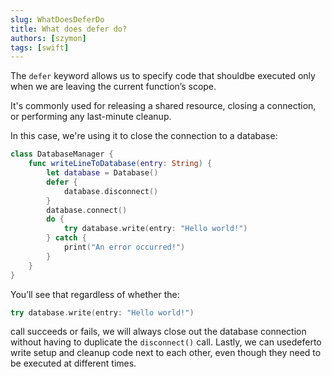 ```yaml
---
slug: WhatDoesDeferDo
title: What does defer do?
authors: [szymon]
tags: [swift]
---
```



The `defer` keyword allows us to specify code that shouldbe executed only when we are leaving the current function’s scope.

It's commonly used for releasing a shared resource, closing a connection, or performing any last-minute cleanup.

In this case, we're using it to close the connection to a database:

```swift
class DatabaseManager {
    func writeLineToDatabase(entry: String) {
        let database = Database()
        defer {
            database.disconnect()
        }
        database.connect()
        do {
            try database.write(entry: "Hello world!")
        } catch {
            print("An error occurred!")
        }
    }
}
```

You’ll see that regardless of whether the:
```swift
try database.write(entry: "Hello world!")
```
call succeeds or fails, we will always close out the database connection without having to duplicate the `disconnect()` call. Lastly, we can usedeferto write setup and cleanup code next to each other, even though they need to be executed at different times.
